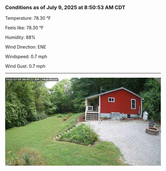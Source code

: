 ### Conditions as of July 9, 2025 at 8:50:53 AM CDT 

Temperature: 78.30 &deg;F

Feels like: 78.30 &deg;F

Humidity: 88%

Wind Direction: ENE

Windspeed: 0.7 mph

Wind Gust: 0.7 mph

---

<img src="./images/latest.jpeg"/>

